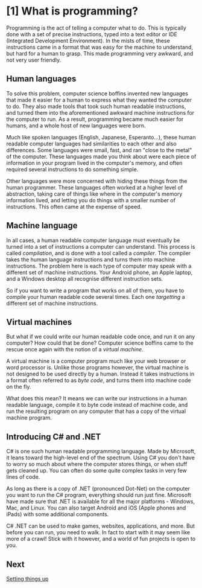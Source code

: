 # [1] What is programming?

Programming is the act of telling a computer what to do. This is typically done
with a set of precise instructions, typed into a text editor or IDE (Integrated
Development Environment). In the mists of time, these instructions came in a
format that was easy for the machine to understand, but hard for a human to
grasp. This made programming very awkward, and not very user friendly.

## Human languages

To solve this problem, computer science boffins invented new languages that made
it easier for a human to express what they wanted the computer to do. They also
made tools that took such human readable instructions, and turned them into
the aforementioned awkward machine instructions for the computer to run. As a
result, programming became much easier for humans, and a whole host of new
languages were born.

Much like spoken languages (English, Japanese, Esperanto...), these human
readable computer languages had similarities to each other and also differences.
Some languages were small, fast, and ran "close to the metal" of the
computer. These languages made you think about were each piece of information in
your program lived in the computer's memory, and often required several
instructions to do something simple.

Other languages were more concerned with hiding these things from the human
programmer. These languages often worked at a higher level of abstraction,
taking care of things like where in the computer's memory information lived, and
letting you do things with a smaller number of instructions. This often came at
the expense of speed.

## Machine language

In all cases, a human readable computer language must eventually be turned into
a set of instructions a computer can understand. This process is called
_compilation_, and is done with a tool called a _compiler_. The compiler takes
the human language instructions and turns them into machine instructions. The
problem here is each type of computer may speak with a different set of machine
instructions. Your Android phone, an Apple laptop, and a Windows desktop all
recognise different instruction sets.

So if you want to write a program that works on all of them, you have to compile
your human readable code several times. Each one _targetting_ a different set of
machine instructions.

## Virtual machines

But what if we could write our human readable code once, and run it on any
computer? How could that be done? Computer science boffins came to the rescue
once again with the notion of a _virtual machine_.

A virtual machine is a computer program much like your web browser or word
processor is. Unlike those programs however, the virtual machine is not designed
to be used directly by a human. Instead it takes instructions in a format often
referred to as _byte code_, and turns them into machine code on the fly.

What does this mean? It means we can write our instructions in a human readable
language, compile it to byte code instead of machine code, and run the resulting
program on any computer that has a copy of the virtual machine program.

## Introducing C# and .NET

C# is one such human readable programming language. Made by Microsoft, it leans
toward the high-level end of the spectrum. Using C# you don't have to worry so
much about where the computer stores things, or when stuff gets cleaned up. You
can often do some quite complex tasks in very few lines of code.

As long as there is a copy of .NET (pronounced Dot-Net) on the computer you want
to run the C# program, everything should run just fine. Microsoft have made sure
that .NET is available for all the major platforms - Windows, Mac, and Linux. You
can also target Android and iOS (Apple phones and iPads) with some additional
components.

C# .NET can be used to make games, websites, applications, and more. But before
you can run, you need to walk. In fact to start with it may seem like more of a
crawl! Stick with it however, and a world of fun projects is open to you.


## Next

[Setting things up](02_setting_things_up.md)